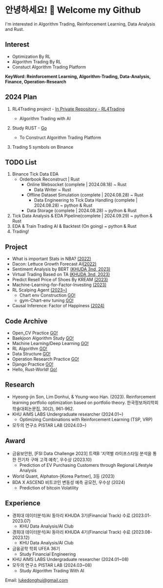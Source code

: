 # 안녕하세요! 👋 Welcome my Github

I'm interested in Algorithm Trading, Reinforcement Learning, Data Analysis and Rust.

## Interest

- Optimization By RL
- Algorithm Trading By RL
- Constuct Algorithm Trading Platform
  
<b>KeyWord: Reinforcement Learning, Algorithm-Trading, Data-Analysis, Finance, Operation-Research </b>

## 2024 Plan

1. RL4Trading project - [In Private Repository - RL4Trading](https://github.com/donghui-0126/RL4Trading)
    - Algorithm Trading with AI 
      
2. Study RUST - [Go](https://github.com/donghui-0126/Hello-RUST-World)
    - To Construct Algorithm Trading Platform

3. Trading 5 symbols on Binance
      
## TODO List
1. Binance Tick Data EDA 
   - Orderbook Reconstruct | Rust
     - Online Websocket (complete | 2024.08.18) ~ Rust
       - Data Writer ~ Rust 
     - Offline Dataset Simulation (complete | 2024.08.28) ~ Rust
        - Data Engineering to Tick Data Handling (complete | 2024.08.28) ~ python & Rust
      - Data Storage (complete | 2024.08.28) ~ python & Rust
2. Tick Data Analysis & EDA Pipeline(complete | 2024.09.29) ~ python & Rust
3. EDA & Train Trading AI & Backtest (On going) ~ python & Rust
4. Trading! 

## Project
- What is important Stats in NBA? [(2022)](https://github.com/donghui-0126/mini-project/blob/main/What%20is%20important%20NBA%20stats%20_2022%20%EC%9B%B9%ED%8C%8C%EC%9D%B4%EC%8D%AC%20%ED%94%84%EB%A1%9C%EA%B7%B8%EB%9E%98%EB%B0%8D%20%ED%85%80%ED%94%84%EB%A1%9C%EC%A0%9D%ED%8A%B8.ipynb) </span>
- Dacon: Lettuce Growth Forecast AI[(2022)](https://github.com/donghui-0126/machine-learning/tree/main/dacon/%EC%83%81%EC%B6%94%EC%9D%98%20%EC%83%9D%EC%9C%A1%20%ED%99%98%EA%B2%BD%20%EC%83%9D%EC%84%B1%20AI%20%EA%B2%BD%EC%A7%84%EB%8C%80%ED%9A%8C)
- Sentiment Analysis by BERT [(KHUDA 3nd, 2023)](https://github.com/donghui-0126/mini-project/tree/main/khuda)
- Virtual Trading Based on TA  [(KHUDA 3nd, 2023)](https://github.com/donghui-0126/team1_fin_portfolio-ta/tree/main)
- Predict Resell Price of Shoes By KREAM  [(2023)](https://github.com/donghui-0126/mini-project/tree/main/shoes-project) 
- Machine-Learning-for-Factor-Investing [(2023)](https://github.com/donghui-0126/Machine-Learning-for-Factor-Investing) 
- RL Scalping Agent [(2023~)](https://github.com/donghui-0126/crypto-scalping-RL-Agent)
    - Chart env Construction [GO!](https://github.com/donghui-0126/Chart-Env)
    - gym-Chart-env tuning [GO!](https://github.com/donghui-0126/Gym-Trading-Env)
- Causal Inference: Factor of Happiness [(2024)](https://github.com/donghui-0126/Causal-Inference-Factor-of-Happiness)
  
## Code Archive
- Open_CV Practice [GO!](https://github.com/donghui-0126/practice_openCV)
- Baekjoon Algorithm Study [GO!](https://github.com/donghui-0126/baekjoon-algorithm)
- Machine Learning/Deep Learning [GO!](https://github.com/donghui-0126/machine-learning)
- RL Algorithm [GO!](https://github.com/donghui-0126/Reinforce-Learning)
- Data Structure [GO!](https://github.com/donghui-0126/Data-structure)
- Operation Research Practice [GO!](https://github.com/donghui-0126/Operation_research)
- Django Practice [GO!](https://github.com/donghui-0126/study-django)</b>
- Hello, Rust-World! [Go!](https://github.com/donghui-0126/Hello-RUST-World)

## Research
- Hyeong-jin Son, Lim Donhui, & Young-woo Han. (2023). Reinforcement learning portfolio optimization based on portfolio theory. 한국정보처리학회 학술대회논문집, 30(2), 961-962.
- KHU AIMS LABS Undergraduate researcher (2024.01~)
  - Optimizing Combinations with Reinforcement Learning (TSP, VRP)  
- 모두의 연구소 PISTAR LAB (2024.03~)

## Award
- 금융보안원, [FSI Data Challenge 2023] 트랙B '지역별 라이프스타일 분석을 통한 전기차 구매 고객 예측', 우수상 (2023.10)
  - Prediction of EV Purchasing Customers through Regional Lifestyle Analysis
- World Quant, Alphaton-[Korea Partner], 3등 (2023)
- BDA X ASCEND 비트코인 변동성 예측 공모전, 우수상 (2024)
  - Prediction of bitcoin Volatility

## Experience
- 경희대 데이터분석/AI 동아리 KHUDA 3기(Financial Track) 수료 (2023.01-2023.07)
  - KHU Data Analysis/AI Club
- 경희대 데이터분석/AI 동아리 KHUDA 4기(Financial Track) 수료 (2023.08-2023.12)
  - KHU Data Analysis/AI Club
- 금융공학 학회 UFEA 36기
  - Study Financial Engineering 
- KHU AIMS LABS Undergraduate researcher (2024.01~08)
- 모두의 연구소 PISTAR LAB (2024.03~08)
  - Study Algorithm Trading With AI




Email: lukedonghui@gmail.com

